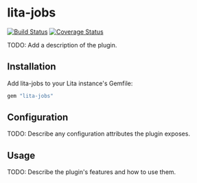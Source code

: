 # lita-jobs

[![Build Status](https://travis-ci.org/nickrm97/lita-jobs.png?branch=master)](https://travis-ci.org/nickrm97/lita-jobs)
[![Coverage Status](https://coveralls.io/repos/nickrm97/lita-jobs/badge.png)](https://coveralls.io/r/nickrm97/lita-jobs)

TODO: Add a description of the plugin.

## Installation

Add lita-jobs to your Lita instance's Gemfile:

``` ruby
gem "lita-jobs"
```

## Configuration

TODO: Describe any configuration attributes the plugin exposes.

## Usage

TODO: Describe the plugin's features and how to use them.
